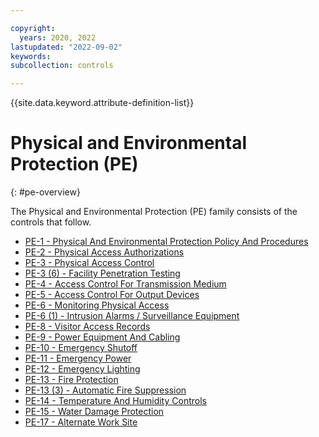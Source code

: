 ```yaml
---

copyright:
  years: 2020, 2022
lastupdated: "2022-09-02"
keywords: 
subcollection: controls

---
```




{{site.data.keyword.attribute-definition-list}}

# Physical and Environmental Protection (PE)
{: #pe-overview}

The Physical and Environmental Protection (PE) family consists of the controls that follow.

- [PE-1 - Physical And Environmental Protection Policy And Procedures](/docs/controls?topic=controls-pe-1)
- [PE-2 - Physical Access Authorizations](/docs/controls?topic=controls-pe-2)
- [PE-3 - Physical Access Control](/docs/controls?topic=controls-pe-3)
- [PE-3 (6) - Facility Penetration Testing](/docs/controls?topic=controls-pe-3.6)
- [PE-4 - Access Control For Transmission Medium](/docs/controls?topic=controls-pe-4)
- [PE-5 - Access Control For Output Devices](/docs/controls?topic=controls-pe-5)
- [PE-6 - Monitoring Physical Access](/docs/controls?topic=controls-pe-6)
- [PE-6 (1) - Intrusion Alarms / Surveillance Equipment](/docs/controls?topic=controls-pe-6.1)
- [PE-8 - Visitor Access Records](/docs/controls?topic=controls-pe-8)
- [PE-9 - Power Equipment And Cabling](/docs/controls?topic=controls-pe-9)
- [PE-10 - Emergency Shutoff](/docs/controls?topic=controls-pe-10)
- [PE-11 - Emergency Power](/docs/controls?topic=controls-pe-11)
- [PE-12 - Emergency Lighting](/docs/controls?topic=controls-pe-12)
- [PE-13 - Fire Protection](/docs/controls?topic=controls-pe-13)
- [PE-13 (3) - Automatic Fire Suppression](/docs/controls?topic=controls-pe-13.3)
- [PE-14 - Temperature And Humidity Controls](/docs/controls?topic=controls-pe-14)
- [PE-15 - Water Damage Protection](/docs/controls?topic=controls-pe-15)
- [PE-17 - Alternate Work Site](/docs/controls?topic=controls-pe-17)



